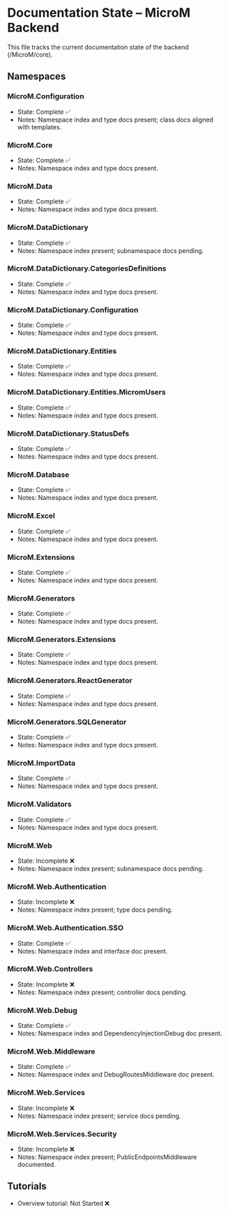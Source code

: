 # Documentation State – MicroM Backend

This file tracks the current documentation state of the backend (/MicroM/core).

## Namespaces

### MicroM.Configuration
- State: Complete ✅
- Notes: Namespace index and type docs present; class docs aligned with templates.

### MicroM.Core
- State: Complete ✅
- Notes: Namespace index and type docs present.

### MicroM.Data
- State: Complete ✅
- Notes: Namespace index and type docs present.

### MicroM.DataDictionary
- State: Complete ✅
- Notes: Namespace index present; subnamespace docs pending.

### MicroM.DataDictionary.CategoriesDefinitions
- State: Complete ✅
- Notes: Namespace index and type docs present.

### MicroM.DataDictionary.Configuration
- State: Complete ✅
- Notes: Namespace index and type docs present.

### MicroM.DataDictionary.Entities
- State: Complete ✅
- Notes: Namespace index and type docs present.

### MicroM.DataDictionary.Entities.MicromUsers
- State: Complete ✅
- Notes: Namespace index and type docs present.

### MicroM.DataDictionary.StatusDefs
- State: Complete ✅
- Notes: Namespace index and type docs present.

### MicroM.Database
- State: Complete ✅
- Notes: Namespace index and type docs present.

### MicroM.Excel
- State: Complete ✅
- Notes: Namespace index and type docs present.

### MicroM.Extensions
- State: Complete ✅
- Notes: Namespace index and type docs present.

### MicroM.Generators
- State: Complete ✅
- Notes: Namespace index and type docs present.

### MicroM.Generators.Extensions
- State: Complete ✅
- Notes: Namespace index and type docs present.

### MicroM.Generators.ReactGenerator
- State: Complete ✅
- Notes: Namespace index and type docs present.

### MicroM.Generators.SQLGenerator
- State: Complete ✅
- Notes: Namespace index and type docs present.

### MicroM.ImportData
- State: Complete ✅
- Notes: Namespace index and type docs present.

### MicroM.Validators
- State: Complete ✅
- Notes: Namespace index and type docs present.

### MicroM.Web
- State: Incomplete ❌
- Notes: Namespace index present; subnamespace docs pending.

### MicroM.Web.Authentication
- State: Incomplete ❌
- Notes: Namespace index present; type docs pending.

### MicroM.Web.Authentication.SSO
- State: Complete ✅
- Notes: Namespace index and interface doc present.

### MicroM.Web.Controllers
- State: Incomplete ❌
- Notes: Namespace index present; controller docs pending.

### MicroM.Web.Debug
- State: Complete ✅
- Notes: Namespace index and DependencyInjectionDebug doc present.

### MicroM.Web.Middleware
- State: Complete ✅
- Notes: Namespace index and DebugRoutesMiddleware doc present.

### MicroM.Web.Services
- State: Incomplete ❌
- Notes: Namespace index present; service docs pending.

### MicroM.Web.Services.Security
- State: Incomplete ❌
- Notes: Namespace index present; PublicEndpointsMiddleware documented.

## Tutorials
- Overview tutorial: Not Started ❌
